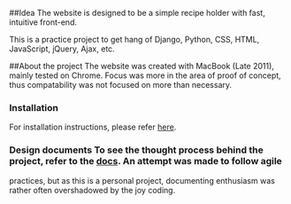 ##Idea
The website is designed to be a simple recipe holder with fast, intuitive front-end. 

This is a practice project to get hang of Django, Python, CSS, HTML, JavaScript, jQuery, Ajax, etc.

##About the project
The website was created with MacBook (Late 2011), mainly tested on Chrome. Focus was more in the area of proof of concept, thus compatability was not focused on more than necessary.

### Installation
For installation instructions, please refer [here](../../tree/master/docs/instalation.md).

### Design documents To see the thought process behind the project, refer to the [docs](../../tree/master/docs). An attempt was made to follow agile
practices, but as this is a personal project, documenting enthusiasm was rather often overshadowed by the joy coding.
